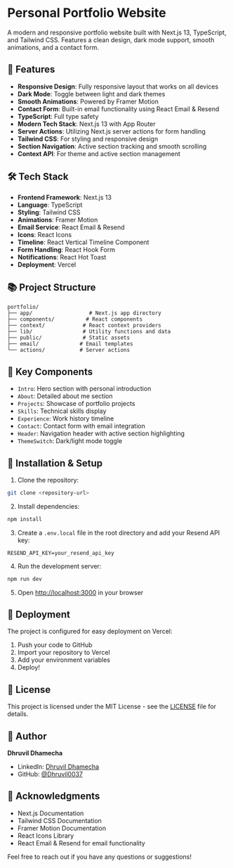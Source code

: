 
# Personal Portfolio Website

A modern and responsive portfolio website built with Next.js 13, TypeScript, and Tailwind CSS. Features a clean design, dark mode support, smooth animations, and a contact form.

## 🚀 Features

- **Responsive Design**: Fully responsive layout that works on all devices
- **Dark Mode**: Toggle between light and dark themes
- **Smooth Animations**: Powered by Framer Motion
- **Contact Form**: Built-in email functionality using React Email & Resend
- **TypeScript**: Full type safety
- **Modern Tech Stack**: Next.js 13 with App Router
- **Server Actions**: Utilizing Next.js server actions for form handling
- **Tailwind CSS**: For styling and responsive design
- **Section Navigation**: Active section tracking and smooth scrolling
- **Context API**: For theme and active section management

## 🛠️ Tech Stack

- **Frontend Framework**: Next.js 13
- **Language**: TypeScript
- **Styling**: Tailwind CSS
- **Animations**: Framer Motion
- **Email Service**: React Email & Resend
- **Icons**: React Icons
- **Timeline**: React Vertical Timeline Component
- **Form Handling**: React Hook Form
- **Notifications**: React Hot Toast
- **Deployment**: Vercel

## 📚 Project Structure

```
portfolio/
├── app/                  # Next.js app directory
├── components/          # React components
├── context/            # React context providers
├── lib/                # Utility functions and data
├── public/             # Static assets
├── email/             # Email templates
└── actions/           # Server actions
```

## 🌟 Key Components

- `Intro`: Hero section with personal introduction
- `About`: Detailed about me section
- `Projects`: Showcase of portfolio projects
- `Skills`: Technical skills display
- `Experience`: Work history timeline
- `Contact`: Contact form with email integration
- `Header`: Navigation header with active section highlighting
- `ThemeSwitch`: Dark/light mode toggle

## 🔧 Installation & Setup

1. Clone the repository:
```bash
git clone <repository-url>
```

2. Install dependencies:
```bash
npm install
```

3. Create a `.env.local` file in the root directory and add your Resend API key:
```env
RESEND_API_KEY=your_resend_api_key
```

4. Run the development server:
```bash
npm run dev
```

5. Open [http://localhost:3000](http://localhost:3000) in your browser

## 🚀 Deployment

The project is configured for easy deployment on Vercel:

1. Push your code to GitHub
2. Import your repository to Vercel
3. Add your environment variables
4. Deploy!

## 📄 License

This project is licensed under the MIT License - see the [LICENSE](LICENSE) file for details.

## 👤 Author

**Dhruvil Dhamecha**
- LinkedIn: [Dhruvil Dhamecha](https://www.linkedin.com/in/dhruvil-dhamecha-14939b258/)
- GitHub: [@Dhruvil0037](https://github.com/Dhruvil0037)

## 🙏 Acknowledgments

- Next.js Documentation
- Tailwind CSS Documentation
- Framer Motion Documentation
- React Icons Library
- React Email & Resend for email functionality

Feel free to reach out if you have any questions or suggestions!
